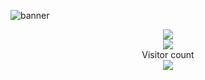 ![banner](https://user-images.githubusercontent.com/69555173/170806906-8b665f3f-dce2-4725-8dc2-837c3b4c74fa.png)


<p align="center"> 
  <img src="https://github-readme-stats.vercel.app/api?username=lukeg007&show_icons=true&count_private=true&hide_title=true&theme=radical&hide_border=true#center" />
  <br>
  <img src="http://github-readme-streak-stats.herokuapp.com?user=lukeg007&theme=radical&hide_border=true&date_format=j%20M%5B%20Y%5D" />
  <br>Visitor count<br>
  <img src="https://profile-counter.glitch.me/LukeG007/count.svg" />

</p>
